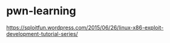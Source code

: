 # pwn-learning
https://sploitfun.wordpress.com/2015/06/26/linux-x86-exploit-development-tutorial-series/
